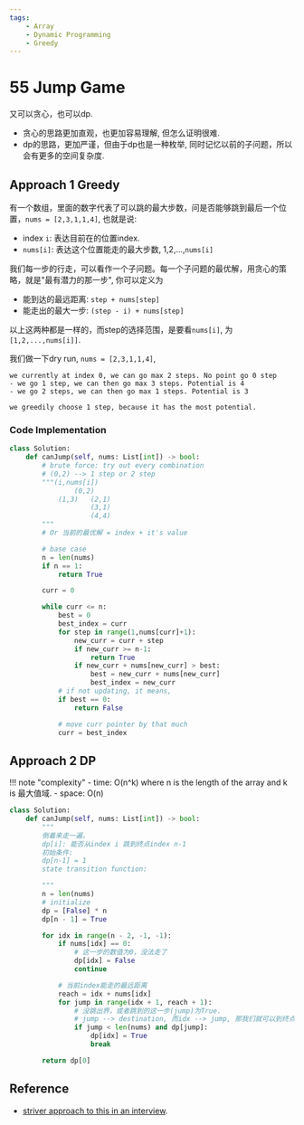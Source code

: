 ```yaml
---
tags:
    - Array
    - Dynamic Programming
    - Greedy
---
```

# 55 Jump Game

又可以贪心，也可以dp. 

- 贪心的思路更加直观，也更加容易理解, 但怎么证明很难.
- dp的思路，更加严谨，但由于dp也是一种枚举, 同时记忆以前的子问题，所以会有更多的空间复杂度.

## Approach 1 Greedy 

有一个数组，里面的数字代表了可以跳的最大步数，问是否能够跳到最后一个位置，`nums = [2,3,1,1,4]`, 也就是说:

- index `i`: 表达目前在的位置index.
- `nums[i]`: 表达这个位置能走的最大步数, 1,2,...,`nums[i]`

我们每一步的行走，可以看作一个子问题。每一个子问题的最优解，用贪心的策略，就是"最有潜力的那一步", 你可以定义为

- 能到达的最远距离: `step + nums[step]`
- 能走出的最大一步: `(step - i) + nums[step]`

以上这两种都是一样的，而step的选择范围，是要看`nums[i]`, 为`[1,2,...,nums[i]]`.

我们做一下dry run, `nums = [2,3,1,1,4]`,

```
we currently at index 0, we can go max 2 steps. No point go 0 step
- we go 1 step, we can then go max 3 steps. Potential is 4
- we go 2 steps, we can then go max 1 steps. Potential is 3

we greedily choose 1 step, because it has the most potential.
```


### Code Implementation
```python
class Solution:
    def canJump(self, nums: List[int]) -> bool:
        # brute force: try out every combination
        # (0,2) --> 1 step or 2 step
        """(i,nums[i])
                (0,2)
            (1,3)   (2,1)
                    (3,1)
                    (4,4)
        """
        # Or 当前的最优解 = index + it's value

        # base case
        n = len(nums)
        if n == 1:
            return True

        curr = 0

        while curr <= n:
            best = 0
            best_index = curr
            for step in range(1,nums[curr]+1):
                new_curr = curr + step
                if new_curr >= n-1:
                    return True
                if new_curr + nums[new_curr] > best:
                    best = new_curr + nums[new_curr]
                    best_index = new_curr                    
            # if not updating, it means, 
            if best == 0:
                return False

            # move curr pointer by that much
            curr = best_index

```

## Approach 2 DP

!!! note "complexity"
    - time: O(n^k) where n is the length of the array and k is 最大值域.
    - space: O(n)


```python
class Solution:
    def canJump(self, nums: List[int]) -> bool:
        """
        倒着来走一遍，
        dp[i]: 能否从index i 跳到终点index n-1
        初始条件:
        dp[n-1] = 1
        state transition function:

        """
        n = len(nums)
        # initialize 
        dp = [False] * n
        dp[n - 1] = True

        for idx in range(n - 2, -1, -1):
            if nums[idx] == 0:
                # 这一步的数值为0，没法走了
                dp[idx] = False
                continue

            # 当前index能走的最远距离
            reach = idx + nums[idx]
            for jump in range(idx + 1, reach + 1):
                # 没跳出界，或者跳到的这一步(jump)为True.
                # jump --> destination, 而idx --> jump, 那我们就可以到终点from idx
                if jump < len(nums) and dp[jump]:
                    dp[idx] = True
                    break

        return dp[0]
```


## Reference

- [striver approach to this in an interview](https://leetcode.com/problems/jump-game/solutions/2375320/interview-scenario-recursion-memoization-dp-greedy).